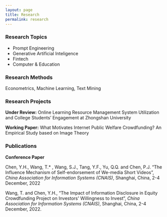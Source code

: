```yaml
---
layout: page
title: Research
permalink: research
---
```

### Research Topics

- Prompt Engineering
- Generative Artificial Inteligence
- Fintech
- Computer & Education

### Research Methods

Econometrics, Machine Learning, Text Mining

### Research Projects

**Under Review:** Online Learning Resource Management System Utilization and College Students’ Engagement at Zhongshan University

**Working Paper:** What Motivates Internet Public Welfare Crowdfunding? An Empirical Study based on Image Theory

### Publications

**Conference Paper**

Chen, Y.H., Wang, T.\* , Wang, S.J., Tang, Y.F., Yu, Q.Q. and Chen, P.J. “The Influence Mechanism of Self-endorsement of We-media Short Videos”, *China Association for Information Systems (CNAIS)*, Shanghai, China, 2-4 December, 2022

Wang, T. and Chen, Y.H., “The Impact of Information Disclosure in Equity Crowdfunding Project on Investors' Willingness to Invest”, *China Association for Information Systems (CNAIS)*, Shanghai, China, 2-4 December, 2022.

